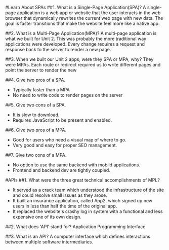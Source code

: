 #Learn About SPAs
##1. What is a Single-Page Application(SPA)?
A single-page application is a web app or website that the user interacts in the web browser that dynamically rewrites the current web page with new data. The goal is faster transitions that make the website feel more like a native app.

##2. What is a Multi-Page Application(MPA)?
A multi-page application is what we built for Unit 2. This was probably the more traditional way applications were developed.
Every change requires a request and response back to the server to render a new page.


##3. When we built our Unit 2 apps, were they SPA or MPA, why?
They were MPAs. Each route or redirect required us to write different pages and point the server to render the new


##4. Give two pros of a SPA.
- Typically faster than a MPA
- No need to write code to render pages on the server


##5. Give two cons of a SPA.
- It is slow to download.
- Requires JavaScript to be present and enabled.


##6. Give two pros of a MPA.
- Good for users who need a visual map of where to go.
- Very good and easy for proper SEO management.


##7. Give two cons of a MPA.
- No option to use the same backend with mobild applications.
- Frontend and backend dev are tightly coupled.


#APIs
##1. What were the three great technical accomplishments of MPL?
- It served as a crack team which understood the infrastructure of the site and could resolve small issues as they arose.
- It built an insurance application, called App2, which signed up new users in less than half the time of the original app.
- It replaced the website's crashy log in system with a functional and less expensive one of its own design.


##2. What does 'API' stand for?
Application Programming Interface


##3. What is an API?
A computer interface which defines interactions between multiple software intermediaries.
